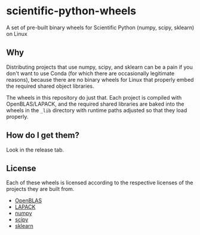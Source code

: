# scientific-python-wheels
A set of pre-built binary wheels for Scientific Python (numpy, scipy, sklearn) on Linux

## Why

Distributing projects that use numpy, scipy, and sklearn can be a
pain if you don't want to use Conda (for which there are
occasionally legitimate reasons), because there are no binary
wheels for Linux that properly embed the required shared object
libraries.

The wheels in this repository do just that. Each project is
compiled with OpenBLAS/LAPACK, and the required shared libraries
are baked into the wheels in the `_lib` directory with runtime
paths adjusted so that they load properly. 

## How do I get them?

Look in the release tab.

## License

Each of these wheels is licensed according to the respective
licenses of the projects they are built from.

+ [OpenBLAS](https://github.com/xianyi/OpenBLAS/blob/develop/LICENSE)
+ [LAPACK](http://www.netlib.org/lapack/LICENSE.txt)
+ [numpy](https://github.com/numpy/numpy/blob/master/LICENSE.txt)
+ [scipy](https://github.com/scipy/scipy/blob/master/LICENSE.txt)
+ [sklearn](https://github.com/scikit-learn/scikit-learn/blob/706b45e03e0a4e8aae08560853eba7b6c4853b5b/setup.py#L36)

